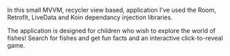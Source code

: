 In this small MVVM, recycler view based, application I've used the Room, Retrofit, LiveData and Koin dependancy injection libraries.  


The application is designed for children who wish to explore the world of fishes!
Search for fishes and get fun facts and an interactive click-to-reveal game.
